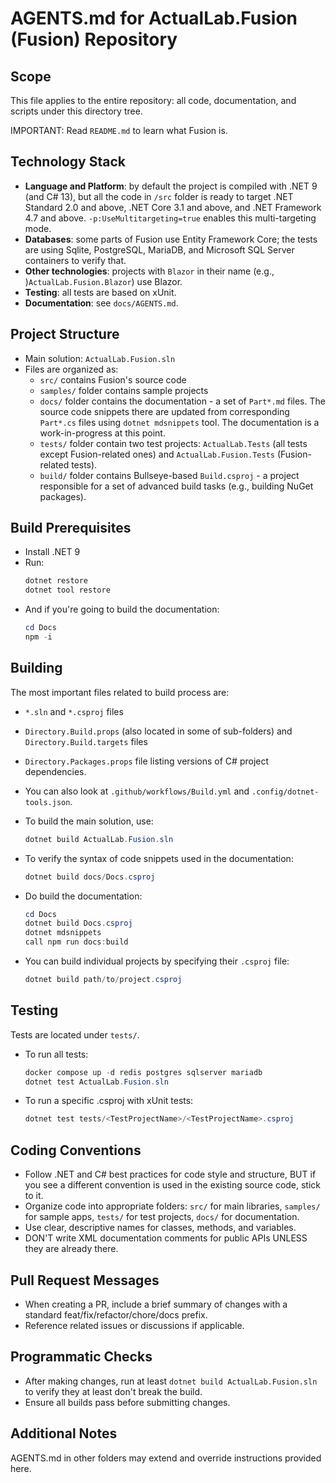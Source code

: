 # AGENTS.md for ActualLab.Fusion (Fusion) Repository

## Scope

This file applies to the entire repository: all code, documentation, and scripts under this directory tree.

IMPORTANT: Read `README.md` to learn what Fusion is.

## Technology Stack

- **Language and Platform**: by default the project is compiled with .NET 9 (and C# 13), but all the code in `/src` folder is ready to target .NET Standard 2.0 and above, .NET Core 3.1 and above, and .NET Framework 4.7 and above. `-p:UseMultitargeting=true` enables this multi-targeting mode.
- **Databases**: some parts of Fusion use Entity Framework Core; the tests are using Sqlite, PostgreSQL, MariaDB, and Microsoft SQL Server containers to verify that.
- **Other technologies**: projects with `Blazor` in their name (e.g., )`ActualLab.Fusion.Blazor`) use Blazor.
- **Testing**: all tests are based on xUnit.
- **Documentation**: see `docs/AGENTS.md`.

## Project Structure

- Main solution: `ActualLab.Fusion.sln`
- Files are organized as:
  - `src/` contains Fusion's source code
  - `samples/` folder contains sample projects
  - `docs/` folder contains the documentation - a set of `Part*.md` files. The source code snippets there are updated from corresponding `Part*.cs` files using `dotnet mdsnippets` tool. The documentation is a work-in-progress at this point.
  - `tests/` folder contain two test projects: `ActualLab.Tests` (all tests except Fusion-related ones) and `ActualLab.Fusion.Tests` (Fusion-related tests).
  - `build/` folder contains Bullseye-based `Build.csproj` - a project responsible for a set of advanced build tasks (e.g., building NuGet packages).

## Build Prerequisites

- Install .NET 9
- Run:
  ```powershell
  dotnet restore
  dotnet tool restore
  ```
- And if you're going to build the documentation:
  ```powershell
  cd Docs
  npm -i
  ```

## Building

The most important files related to build process are:
- `*.sln` and `*.csproj` files
- `Directory.Build.props` (also located in some of sub-folders) and `Directory.Build.targets` files
- `Directory.Packages.props` file listing versions of C# project dependencies.
- You can also look at `.github/workflows/Build.yml` and `.config/dotnet-tools.json`.

- To build the main solution, use:
  ```powershell
  dotnet build ActualLab.Fusion.sln
  ```

- To verify the syntax of code snippets used in the documentation:
  ```powershell
  dotnet build docs/Docs.csproj
  ```

- Do build the documentation:
  ```powershell
  cd Docs
  dotnet build Docs.csproj
  dotnet mdsnippets
  call npm run docs:build
  ```

- You can build individual projects by specifying their `.csproj` file:
  ```powershell
  dotnet build path/to/project.csproj
  ```

## Testing

Tests are located under `tests/`.

- To run all tests:
  ```powershell
  docker compose up -d redis postgres sqlserver mariadb
  dotnet test ActualLab.Fusion.sln
  ```
- To run a specific .csproj with xUnit tests:
  ```powershell
  dotnet test tests/<TestProjectName>/<TestProjectName>.csproj
  ```

## Coding Conventions
- Follow .NET and C# best practices for code style and structure, BUT if you see a different convention is used in the existing source code, stick to it.
- Organize code into appropriate folders: `src/` for main libraries, `samples/` for sample apps, `tests/` for test projects, `docs/` for documentation.
- Use clear, descriptive names for classes, methods, and variables.
- DON'T write XML documentation comments for public APIs UNLESS they are already there.

## Pull Request Messages
- When creating a PR, include a brief summary of changes with a standard feat/fix/refactor/chore/docs prefix.
- Reference related issues or discussions if applicable.

## Programmatic Checks
- After making changes, run at least `dotnet build ActualLab.Fusion.sln` to verify they at least don't break the build.
- Ensure all builds pass before submitting changes.

## Additional Notes

AGENTS.md in other folders may extend and override instructions provided here.